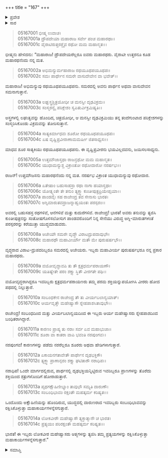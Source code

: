 +++
title = "167"
+++

<details><summary>ಪ್ರವೇಶ</summary>


।।   ಓಂ ಓಂ ನಮೋ ನಾರಾಯಣಾಯ।।   ಶ್ರೀ ವೇದವ್ಯಾಸಾಯ ನಮಃ ।।

ಶ್ರೀ ಕೃಷ್ಣದ್ವೈಪಾಯನ ವೇದವ್ಯಾಸ ವಿರಚಿತ  

**ಶ್ರೀ ಮಹಾಭಾರತ**

**ಉದ್ಯೋಗ ಪರ್ವ**

**ರಥಾಥಿರಥಸಂಖ್ಯ ಪರ್ವ**

**ಅಧ್ಯಾಯ 167**

</details>

<details><summary>ಸಾರ</summary>

ಪಾಂಡವರ ಸೇನೆಯಲ್ಲಿರುವ ದ್ರೌಪದೇಯರು ಮತ್ತು ಉತ್ತರರು ಮಹಾರಥರೆಂದೂ, ಅಭಿಮನ್ಯು ಸಾತ್ಯಕಿಯರು ರಥಯೂಥಪಯೂಥರೆಂದೂ, ಉತ್ತಮೌಜಸ, ವಿರಾಟ, ದ್ರುಪದರು ಮಹಾರಥಿಗಳೆಂದೂ, ಯುಧಾಮನ್ಯುವು ರಥೋದಾರನೆಂದೂ ಭೀಷ್ಮನು ದುರ್ಯೋಧನನಿಗೆ ಹೇಳಿದುದು (1-14).


</details>


> 05167001 ಭೀಷ್ಮ ಉವಾಚ।  
05167001a ದ್ರೌಪದೇಯಾ ಮಹಾರಾಜ ಸರ್ವೇ ಪಂಚ ಮಹಾರಥಾಃ।  
05167001c ವೈರಾಟಿರುತ್ತರಶ್ಚೈವ ರಥೋ ಮಮ ಮಹಾನ್ಮತಃ।।

ಭೀಷ್ಮನು ಹೇಳಿದನು: “ಮಹಾರಾಜ! ದ್ರೌಪದೇಯರೆಲ್ಲರೂ ಐವರು ಮಹಾರಥರು. ವೈರಾಟೀ ಉತ್ತರನೂ ಕೂಡ ಮಹಾರಥನೆಂದು ನನ್ನ ಮತ.

> 05167002a ಅಭಿಮನ್ಯುರ್ಮಹಾರಾಜ ರಥಯೂಥಪಯೂಥಪಃ।   
05167002c ಸಮಃ ಪಾರ್ಥೇನ ಸಮರೇ ವಾಸುದೇವೇನ ವಾ ಭವೇತ್।।

ಮಹಾರಾಜ! ಅಭಿಮನ್ಯುವು ರಥಯೂಥಪಯೂಥಪನು. ಸಮರದಲ್ಲಿ ಅವನು ಪಾರ್ಥನ ಅಥವಾ ವಾಸುದೇವನ ಸಮನಾಗುತ್ತಾನೆ.

> 05167003a ಲಘ್ವಸ್ತ್ರಶ್ಚಿತ್ರಯೋಧೀ ಚ ಮನಸ್ವೀ ದೃಢವಿಕ್ರಮಃ।  
05167003c ಸಂಸ್ಮರನ್ವೈ ಪರಿಕ್ಲೇಶಂ ಸ್ವಪಿತುರ್ವಿಕ್ರಮಿಷ್ಯತಿ।।

ಅಸ್ತ್ರಗಳಲ್ಲಿ ಲಘುತ್ವವನ್ನು ಹೊಂದಿದ, ಚಿತ್ರಯೋಧೀ, ಆ ಮನಸ್ವೀ ದೃಢವಿಕ್ರಮಿಯು ತನ್ನ ತಂದೆಗುಂಟಾದ ಪರಿಕ್ಲೇಶಗಳನ್ನು ಸಂಸ್ಮರಿಸಿಕೊಂಡು ವಿಕ್ರಮವನ್ನು ತೋರಿಸುತ್ತಾನೆ.

> 05167004a ಸಾತ್ಯಕಿರ್ಮಾಧವಃ ಶೂರೋ ರಥಯೂಥಪಯೂಥಪಃ।  
05167004c ಏಷ ವೃಷ್ಣಿಪ್ರವೀರಾಣಾಮಮರ್ಷೀ ಜಿತಸಾಧ್ವಸಃ।।

ಮಾಧವ ಶೂರ ಸಾತ್ಯಕಿಯು ರಥಯೂಥಪಯೂಥಪನು. ಈ ವೃಷ್ಣಿಪ್ರವೀರನು ಭಯವಿಲ್ಲದವನು, ಜಯಿಸಲಸಾಧ್ಯನು.

> 05167005a ಉತ್ತಮೌಜಾಸ್ತಥಾ ರಾಜನ್ರಥೋ ಮಮ ಮಹಾನ್ಮತಃ।  
05167005c ಯುಧಾಮನ್ಯುಶ್ಚ ವಿಕ್ರಾಂತೋ ರಥೋದಾರೋ ನರರ್ಷಭಃ।।

ರಾಜನ್! ಉತ್ತಮೌಜಸನು ಮಹಾರಥನೆಂದು ನನ್ನ ಮತ. ನರರ್ಷಭ ವಿಕ್ರಾಂತ ಯುಧಾಮನ್ಯುವು ರಥೋದಾರ.

> 05167006a ಏತೇಷಾಂ ಬಹುಸಾಹಸ್ರಾ ರಥಾ ನಾಗಾ ಹಯಾಸ್ತಥಾ।  
05167006c ಯೋತ್ಸ್ಯಂತೇ ತೇ ತನುಂ ತ್ಯಕ್ತ್ವಾ ಕುಂತೀಪುತ್ರಪ್ರಿಯೇಪ್ಸಯಾ।।   
05167007a ಪಾಂಡವೈಃ ಸಹ ರಾಜೇಂದ್ರ ತವ ಸೇನಾಸು ಭಾರತ।  
05167007c ಅಗ್ನಿಮಾರುತವದ್ರಾಜನ್ನಾಹ್ವಯಂತಃ ಪರಸ್ಪರಂ।।

ಅವರಲ್ಲಿ ಬಹುಸಹಸ್ರ ರಥಗಳಿವೆ, ಆನೆಗಳಿವೆ ಮತ್ತು ಕುದುರೆಗಳಿವೆ. ರಾಜೇಂದ್ರ! ಭಾರತ! ಅವರು ತನುವನ್ನು ತ್ಯಜಿಸಿ ಕುಂತೀಪುತ್ರನನ್ನು ಸಂತೋಷಗೊಳಿಸಲೋಸುಗ ಪಾಂಡವರೊಂದಿಗೆ ನಿನ್ನ ಸೇನೆಯು ವಿರುದ್ಧ ಅಗ್ನಿ-ಮಾರುತಗಳಂತೆ ಪರಸ್ಪರರನ್ನು ಕರೆಯುತ್ತಾ ಯುದ್ಧಮಾಡುವರು.

> 05167008a ಅಜೇಯೌ ಸಮರೇ ವೃದ್ಧೌ ವಿರಾಟದ್ರುಪದಾವುಭೌ।   
05167008c ಮಹಾರಥೌ ಮಹಾವೀರ್ಯೌ ಮತೌ ಮೇ ಪುರುಷರ್ಷಭೌ।।

ವೃದ್ಧರಾದ ವಿರಾಟ-ದ್ರುಪದರಿಬ್ಬರೂ ಸಮರದಲ್ಲಿ ಅಜೇಯರು. ಇಬ್ಬರು ಮಹಾವೀರ್ಯ ಪುರುಷರ್ಷಭರೂ ನನ್ನ ಪ್ರಕಾರ ಮಹಾರಥರು.

> 05167009a ವಯೋವೃದ್ಧಾವಪಿ ತು ತೌ ಕ್ಷತ್ರಧರ್ಮಪರಾಯಣೌ।  
05167009c ಯತಿಷ್ಯೇತೇ ಪರಂ ಶಕ್ತ್ಯಾ ಸ್ಥಿತೌ ವೀರಗತೇ ಪಥಿ।।

ವಯೋವೃದ್ಧರಾಗಿದ್ದರೂ ಇವರಿಬ್ಬರು ಕ್ಷತ್ರಧರ್ಮಪರಾಯಣರು ತಮ್ಮ ಪರಮ ಶಕ್ತಿಯನ್ನುಪಯೋಗಿಸಿ ವೀರರು ಹೋದ ಪಥದಲ್ಲಿ ನಿಲ್ಲುತ್ತಾರೆ.

> 05167010a ಸಂಬಂಧಕೇನ ರಾಜೇಂದ್ರ ತೌ ತು ವೀರ್ಯಬಲಾನ್ವಯಾತ್।  
05167010c ಆರ್ಯವೃತ್ತೌ ಮಹೇಷ್ವಾಸೌ ಸ್ನೇಹಪಾಶಸಿತಾವುಭೌ।।

ರಾಜೇಂದ್ರ! ಸಂಬಂಧದಿಂದ ಮತ್ತು ವೀರ್ಯಬಲಾನ್ವಯದಿಂದ ಈ ಇಬ್ಬರು ಆರ್ಯ ಮಹೇಷ್ವಾಸರು ಸ್ನೇಹಪಾಶದಿಂದ ಬಂಧಿತರಾಗಿದ್ದಾರೆ.

> 05167011a ಕಾರಣಂ ಪ್ರಾಪ್ಯ ತು ನರಾಃ ಸರ್ವ ಏವ ಮಹಾಭುಜಾಃ।   
05167011c ಶೂರಾ ವಾ ಕಾತರಾ ವಾಪಿ ಭವಂತಿ ನರಪುಂಗವ।।

ನರಪುಂಗವ! ಕಾರಣಗಳನ್ನು ಪಡೆದು ನರರೆಲ್ಲರೂ ಶೂರರು ಅಥವಾ ಹೇಡಿಗಳಾಗುತ್ತಾರೆ.

> 05167012a ಏಕಾಯನಗತಾವೇತೌ ಪಾರ್ಥೇನ ದೃಢಭಕ್ತಿಕೌ।  
05167012c ತ್ಯಕ್ತ್ವಾ ಪ್ರಾಣಾನ್ಪರಂ ಶಕ್ತ್ಯಾ ಘಟಿತಾರೌ ನರಾಧಿಪ।।

ನರಾಧಿಪ! ಒಂದೇ ಮಾರ್ಗದಲ್ಲಿರುವ, ಪಾರ್ಥನಲ್ಲಿ ದೃಢಭಕ್ತಿಯನ್ನಿಟ್ಟಿರುವ ಇವರಿಬ್ಬರೂ ಪ್ರಾಣಗಳನ್ನು ತೊರೆದು ಶಕ್ತಿಯಿಂದ ಶತ್ರುಗಳೊಂದಿಗೆ ಹೋರಾಡುತ್ತಾರೆ.

> 05167013a ಪೃಥಗಕ್ಷೌಹಿಣೀಭ್ಯಾಂ ತಾವುಭೌ ಸಮ್ಯತಿ ದಾರುಣೌ।  
05167013c ಸಂಬಂಧಿಭಾವಂ ರಕ್ಷಂತೌ ಮಹತ್ಕರ್ಮ ಕರಿಷ್ಯತಃ।।

ಒಂದೊಂದು ಅಕ್ಷೌಹಿಣಿಯನ್ನು ಹೊಂದಿರುವ, ಯುದ್ಧದಲ್ಲಿ ದಾರುಣರಾದ ಇವರಿಬ್ಬರು ಸಂಬಂಧಿಭಾವವನ್ನು ರಕ್ಷಿಸಿಕೊಳ್ಳುತ್ತಾ ಮಹಾಕಾರ್ಯಗಳನ್ನೆಸಗುತ್ತಾರೆ.

> 05167014a ಲೋಕವೀರೌ ಮಹೇಷ್ವಾಸೌ ತ್ಯಕ್ತಾತ್ಮಾನೌ ಚ ಭಾರತ।  
05167014c ಪ್ರತ್ಯಯಂ ಪರಿರಕ್ಷಂತೌ ಮಹತ್ಕರ್ಮ ಕರಿಷ್ಯತಃ।।

ಭಾರತ! ಈ ಇಬ್ಬರು ಲೋಕವೀರ ಮಹೇಷ್ವಾಸರು ಆತ್ಮಗಳನ್ನು ತ್ಯಜಿಸಿ ತಮ್ಮ ಪ್ರತ್ಯಯಗಳನ್ನು ರಕ್ಷಿಸಿಕೊಳ್ಳುತ್ತಾ ಮಹಾಕಾರ್ಯಗಳನ್ನೆಸಗುತ್ತಾರೆ.”


<details><summary>ಸಮಾಪ್ತಿ</summary>


ಇತಿ ಶ್ರೀ ಮಹಾಭಾರತೇ ಉದ್ಯೋಗ ಪರ್ವಣಿ ರಥಾಥಿರಥಸಂಖ್ಯಾನ ಪರ್ವಣಿ ಸಪ್ತಷಷ್ಟ್ಯಧಿಕಶತತಮೋಽಧ್ಯಾಯಃ।  
ಇದು ಶ್ರೀ ಮಹಾಭಾರತದಲ್ಲಿ ಉದ್ಯೋಗ ಪರ್ವದಲ್ಲಿ ರಥಾಥಿರಥಸಂಖ್ಯಾನ ಪರ್ವದಲ್ಲಿ ನೂರಾಅರವತ್ತೇಳನೆಯ ಅಧ್ಯಾಯವು.

</details>
